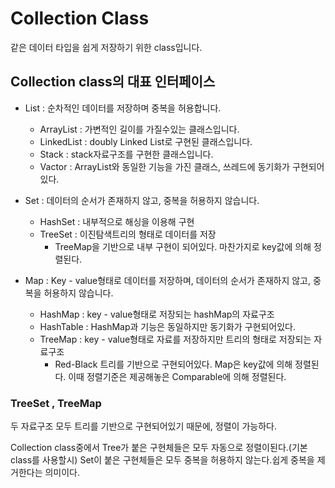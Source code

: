 # Collection Class
같은 데이터 타입을 쉽게 저장하기 위한 class입니다.

## Collection class의 대표 인터페이스

* List : 순차적인 데이터를 저장하며 중복을 허용합니다.
    * ArrayList : 가변적인 길이를 가질수있는 클래스입니다.
    * LinkedList : doubly Linked List로 구현된 클래스입니다.
    * Stack : stack자료구조를 구현한 클래스입니다.
    * Vactor : ArrayList와 동일한 기능을 가진 클래스, 쓰레드에 동기화가 구현되어있다.
     
* Set : 데이터의 순서가 존재하지 않고, 중복을 허용하지 않습니다.
    * HashSet : 내부적으로 해싱을 이용해 구현
    * TreeSet : 이진탐색트리의 형태로 데이터를 저장
        * TreeMap을 기반으로 내부 구현이 되어있다. 마찬가지로 key값에 의해 정렬된다.
    
* Map : Key - value형태로 데이터를 저장하며, 데이터의 순서가 존재하지 않고, 중복을 허용하지 않습니다.
    * HashMap : key - value형태로 저장되는 hashMap의 자료구조
    * HashTable : HashMap과 기능은 동일하지만 동기화가 구현되어있다.
    * TreeMap : key - value형태로 자료를 저장하지만 트리의 형태로 저장되는 자료구조
        * Red-Black 트리를 기반으로 구현되어있다. Map은 key값에 의해 정렬된다. 이때 정렬기준은 제공해놓은 Comparable에 의해 정렬된다.

### TreeSet , TreeMap
두 자료구조 모두 트리를 기반으로 구현되어있기 때문에, 정렬이 가능하다.

Collection class중에서 Tree가 붙은 구현체들은 모두 자동으로 정렬이된다.(기본 class를 사용할시)
Set이 붙은 구현체들은 모두 중복을 허용하지 않는다.쉽게 중복을 제거한다는 의미이다.        